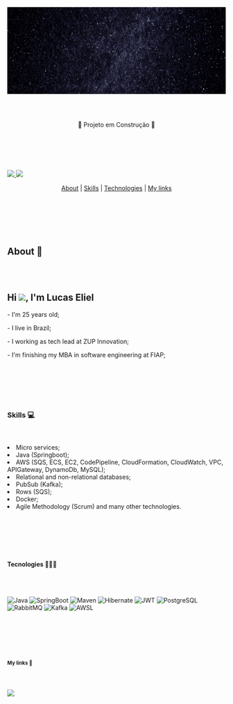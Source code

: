 
<img align="top" height="200em" src="Eliel.gif"/>

<br><br>

<p align="center">
🚧 Projeto em Construção 🚧

<br><br>
 
 <!DOCTYPE html>
 <html>
  <head>
   <meta charset="utf-8">
   <link rel="stylesheet" type="text/css" href="css/style.css">
   <meta name="viewport" content= "widh=device-width, initial-scale=1">
 <head>
  <body>
   
<br><br>
<a href="#About">
      <img src="https://img.shields.io/badge/-About-blue"/>
</a>
<a href="#Skills">
      <img src="https://img.shields.io/badge/-Skills-green"/>
</a>
          
     
<p align="center">
<a href="#About">About</a> |
<a href="#Skills">Skills</a> |
<a href="#Tecnologies">Technologies</a> |
<a href="#My links">My links</a> 


 
<br><br>
<section class="anime" id="About">
 <br><br>
 <p><h1 align="left">About 🧔</h1></p>
<br><br>

<p><h1 align="left">Hi <img src="https://raw.githubusercontent.com/kaueMarques/kaueMarques/master/hi.gif" width="30px">, I'm Lucas Eliel</h1></p>

<p align="left">
<p>- I'm 25 years old;</p>
<p>- I live in Brazil;</p>
<p>- I working as tech lead at ZUP Innovation;</p>
<p>- I'm finishing my MBA in software engineering at FIAP;</p>

<br><br>

<section class="anime" id="Skills">
 <br><br>
 <p><h1 align="left">Skills 💻</h1></p>
    <br><br>

 <li>Micro services;</li>
 <li>Java (Springboot);</li>
 <li>AWS (SQS, ECS, EC2, CodePipeline, CloudFormation, CloudWatch, VPC, APIGateway, DynamoDb, MySQL);</li>
 <li>Relational and non-relational databases;</li>
 <li>PubSub (Kafka);</li>
 <li>Rows (SQS);</li>
 <li>Docker;</li>
 <li>Agile Methodology (Scrum) and many other technologies.</li>

<br><br>

<section class="anime" id="Tecnologies">
 <br><br>
 <p><h1 align="left">Tecnologies 👨🏻‍💻</h1></p>
<br><br>
    
![Java](https://img.shields.io/badge/-Java-05122A?style=flat&logo=java)&nbsp;![SpringBoot](https://img.shields.io/badge/-SpringBoot-05122A?style=flat&logo=SpringBoot)&nbsp;![Maven](https://img.shields.io/badge/-Maven-05122A?style=flat&logo=Maven)&nbsp;![Hibernate](https://img.shields.io/badge/-Hibernate-05122A?style=flat&logo=Hibernate3&logoColor=1572B6)&nbsp;![JWT](https://img.shields.io/badge/-JWT-05122A?style=flat&logo=JWT)&nbsp;![PostgreSQL](https://img.shields.io/badge/-PostgreSQL-05122A?style=flat&logo=postgresql)&nbsp;![RabbitMQ](https://img.shields.io/badge/-RabbitMQ-05122A?style=flat&logo=RabbitMQ)&nbsp;![Kafka](https://img.shields.io/badge/-Kafka-05122A?style=flat&logo=Kafka)&nbsp;![AWSL](https://img.shields.io/badge/-AWS-05122A?style=flat&logo=aws)&nbsp;

<br><br>

<section class="anime" id="My links">
 <br><br>
 <p><h1 align="left">My links 🔗</h1></p>
<br><br>
 
 <a href="https://linktr.ee/elieltech">
      <img src="https://img.shields.io/twitter/url?label=Linktree&logo=Linktree&logoColor=green&style=social&url=https%3A%2F%2Flinktr.ee%2Felieltech"/>
</a>


<p align="left" style="background:blue">
 


<!--
**LucasEliel/LucasEliel** is a ✨ _special_ ✨ repository because its `README.md` (this file) appears on your GitHub profile.

